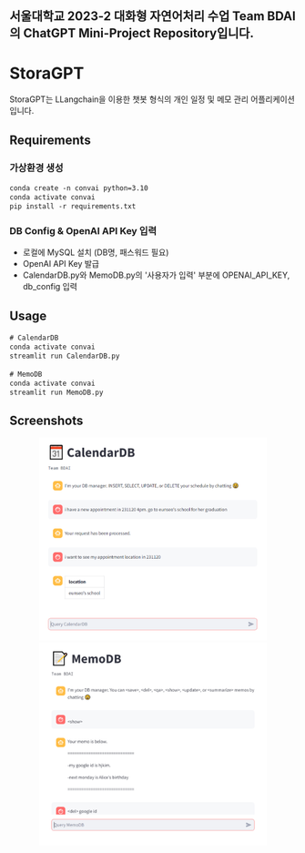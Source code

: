 서울대학교 2023-2 대화형 자연어처리 수업 Team BDAI의 ChatGPT Mini-Project Repository입니다.
--------
# StoraGPT

StoraGPT는 LLangchain을 이용한 챗봇 형식의 개인 일정 및 메모 관리 어플리케이션입니다.  
  
## Requirements
### 가상환경 생성
```
conda create -n convai python=3.10
conda activate convai
pip install -r requirements.txt
```

### DB Config & OpenAI API Key 입력
- 로컬에 MySQL 설치 (DB명, 패스워드 필요)
- OpenAI API Key 발급
- CalendarDB.py와 MemoDB.py의 '사용자가 입력' 부분에 OPENAI_API_KEY, db_config 입력

## Usage
```
# CalendarDB
conda activate convai
streamlit run CalendarDB.py

# MemoDB
conda activate convai
streamlit run MemoDB.py
```

## Screenshots
<p align="center">
  <img src="images/CalendarDB.PNG" width="400">
  <img src="images/MemoDB.PNG" width="400">
</p>
